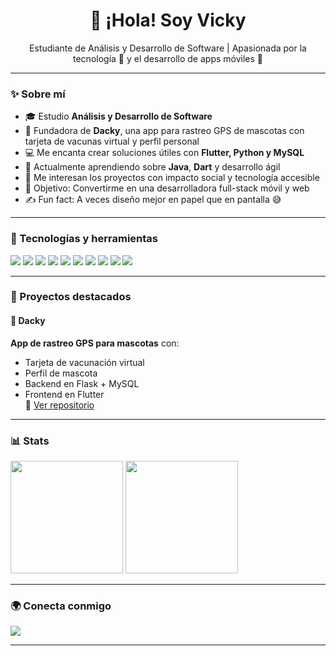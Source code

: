 <h1 align="center">👋 ¡Hola! Soy Vicky</h1>

<p align="center">
  Estudiante de Análisis y Desarrollo de Software | Apasionada por la tecnología 🧠 y el desarrollo de apps móviles 📱
</p>

---

### ✨ Sobre mí

- 🎓 Estudio **Análisis y Desarrollo de Software**
- 🐶 Fundadora de **Dacky**, una app para rastreo GPS de mascotas con tarjeta de vacunas virtual y perfil personal
- 💻 Me encanta crear soluciones útiles con **Flutter, Python y MySQL**
- 🌱 Actualmente aprendiendo sobre **Java**, **Dart** y desarrollo ágil
- 🧩 Me interesan los proyectos con impacto social y tecnología accesible
- 🎯 Objetivo: Convertirme en una desarrolladora full-stack móvil y web
- ✍️ Fun fact: A veces diseño mejor en papel que en pantalla 😅

---

### 🔧 Tecnologías y herramientas

<p align="left">
  <img src="https://img.shields.io/badge/Python-3776AB?style=for-the-badge&logo=python&logoColor=white"/>
  <img src="https://img.shields.io/badge/Flask-000000?style=for-the-badge&logo=flask&logoColor=white"/>
  <img src="https://img.shields.io/badge/MySQL-005C84?style=for-the-badge&logo=mysql&logoColor=white"/>
  <img src="https://img.shields.io/badge/Flutter-02569B?style=for-the-badge&logo=flutter&logoColor=white"/>
  <img src="https://img.shields.io/badge/Dart-0175C2?style=for-the-badge&logo=dart&logoColor=white"/>
  <img src="https://img.shields.io/badge/HTML5-E34F26?style=for-the-badge&logo=html5&logoColor=white"/>
  <img src="https://img.shields.io/badge/CSS3-1572B6?style=for-the-badge&logo=css3&logoColor=white"/>
  <img src="https://img.shields.io/badge/JavaScript-F7DF1E?style=for-the-badge&logo=javascript&logoColor=black"/>
  <img src="https://img.shields.io/badge/Figma-F24E1E?style=for-the-badge&logo=figma&logoColor=white"/>
  <img src="https://img.shields.io/badge/Notion-000000?style=for-the-badge&logo=notion&logoColor=white"/>
</p>

---

### 🚀 Proyectos destacados

#### 🐾 Dacky
**App de rastreo GPS para mascotas** con:
- Tarjeta de vacunación virtual
- Perfil de mascota
- Backend en Flask + MySQL
- Frontend en Flutter  
📲 [Ver repositorio](https://github.com/smiling011/ProyectoDacky.git)

---

### 📊 Stats

<p align="left">
  <img height="180em" src="https://github-readme-stats.vercel.app/api?username=smiling011&show_icons=true&theme=radical"/>
  <img height="180em" src="https://github-readme-stats.vercel.app/api/top-langs/?username=smiling011&layout=compact&theme=radical"/>
</p>

---

### 🌍 Conecta conmigo

<p>
  <a href="mailto:victoriavielmaromero@gmail.com">
    <img src="https://img.shields.io/badge/Email-D14836?style=for-the-badge&logo=gmail&logoColor=white"/>
  </a>
</p> 

---

